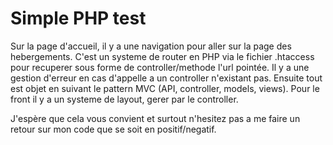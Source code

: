 # Simple PHP test
Sur la page d'accueil, il y a une navigation pour aller sur la page des hebergements.
C'est un systeme de router en PHP via le fichier .htaccess pour recuperer sous forme de controller/methode l'url pointée.
Il y a une gestion d'erreur en cas d'appelle a un controller n'existant pas.
Ensuite tout est objet en suivant le pattern MVC (API, controller, models, views).
Pour le front il y a un systeme de layout, gerer par le controller.

J'espère que cela vous convient et surtout n'hesitez pas a me faire un retour sur mon code que se soit en positif/negatif.
